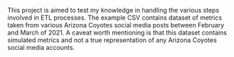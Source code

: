 This project is aimed to test my knowledge in handling the various steps involved in ETL processes. The example CSV contains dataset of metrics taken from various Arizona Coyotes
social media posts between February and March of 2021. A caveat worth mentioning is that this dataset contains simulated metrics and not a true representation of any Arizona Coyotes
social media accounts. 
